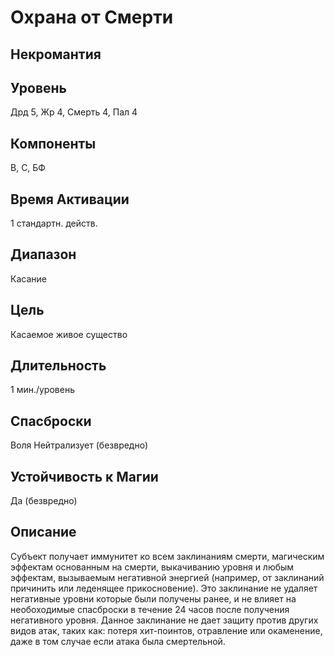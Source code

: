 # Охрана от Смерти
## Некромантия
## Уровень
Дрд 5, Жр 4, Смерть 4, Пал 4
## Компоненты
В, С, БФ
## Время Активации
1 стандартн. действ.
## Диапазон
Касание
## Цель
Касаемое живое существо
## Длительность
1 мин./уровень
## Спасброски
Воля Нейтрализует (безвредно)
## Устойчивость к Магии
Да (безвредно) 
## Описание
Субъект получает иммунитет ко всем заклинаниям смерти, магическим эффектам основанным на смерти, выкачиванию уровня и любым эффектам, вызываемым негативной энергией (например, от заклинаний причинить или леденящее прикосновение). Это заклинание не удаляет негативные уровни которые были получены ранее, и не влияет на необоходимые спасброски в течение 24 часов после получения негативного уровня. Данное заклинание не дает защиту против других видов атак, таких как: потеря хит-поинтов, отравление или окаменение, даже в том случае если атака была смертельной.